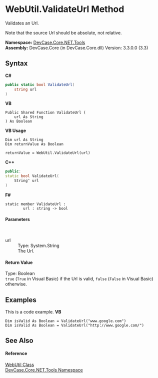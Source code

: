 # WebUtil.ValidateUrl Method 
 

Validates an Url. 

 Note that the source Url should be absolute, not relative.

**Namespace:**&nbsp;<a href="N_DevCase_Core_NET_Tools">DevCase.Core.NET.Tools</a><br />**Assembly:**&nbsp;DevCase.Core (in DevCase.Core.dll) Version: 3.3.0.0 (3.3)

## Syntax

**C#**<br />
``` C#
public static bool ValidateUrl(
	string url
)
```

**VB**<br />
``` VB
Public Shared Function ValidateUrl ( 
	url As String
) As Boolean
```

**VB Usage**<br />
``` VB Usage
Dim url As String
Dim returnValue As Boolean

returnValue = WebUtil.ValidateUrl(url)
```

**C++**<br />
``` C++
public:
static bool ValidateUrl(
	String^ url
)
```

**F#**<br />
``` F#
static member ValidateUrl : 
        url : string -> bool 

```


#### Parameters
&nbsp;<dl><dt>url</dt><dd>Type: System.String<br />The Url.</dd></dl>

#### Return Value
Type: Boolean<br />`true` (`True` in Visual Basic) if the Url is valid, `false` (`False` in Visual Basic) otherwise.

## Examples
This is a code example. 
**VB**<br />
``` VB
Dim isValid As Boolean = ValidateUrl("www.google.com")
Dim isValid As Boolean = ValidateUrl("http://www.google.com/")
```


## See Also


#### Reference
<a href="T_DevCase_Core_NET_Tools_WebUtil">WebUtil Class</a><br /><a href="N_DevCase_Core_NET_Tools">DevCase.Core.NET.Tools Namespace</a><br />